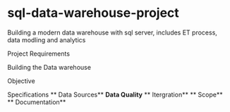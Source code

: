 # sql-data-warehouse-project


Building a modern data warehouse with sql server, includes ET process, data modling and analytics


Project Requirements


Building the Data warehouse

Objective


Specifications
** Data Sources**
**Data Quality**
** Itergration**
** Scope**
** Documentation**
